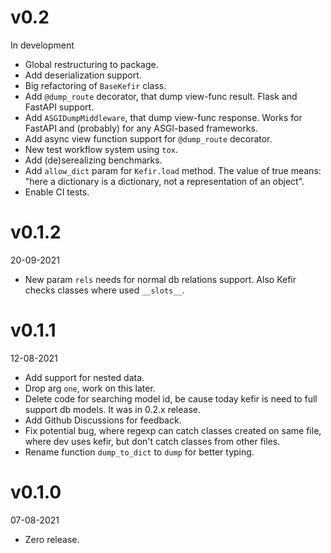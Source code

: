 # v0.2
In development
* Global restructuring to package.
* Add deserialization support.
* Big refactoring of `BaseKefir` class.
* Add `@dump_route` decorator, that dump view-func result. Flask and FastAPI support.
* Add `ASGIDumpMiddleware`, that dump view-func response. Works for FastAPI and (probably)
  for any ASGI-based frameworks.
* Add async view function support for `@dump_route` decorator.
* New test workflow system using `tox`.
* Add (de)serealizing benchmarks.
* Add `allow_dict` param for `Kefir.load` method. The value of true means: "here a dictionary is a dictionary,
  not a representation of an object".
* Enable CI tests.
# v0.1.2
20-09-2021
* New param `rels` needs for normal db relations support. Also Kefir checks classes where used `__slots__`.
# v0.1.1
12-08-2021
* Add support for nested data.
* Drop arg `one`, work on this later.
* Delete code for searching model id, be cause today kefir is need to full support db models. It was in 0.2.x release.
* Add Github Discussions for feedback.
* Fix potential bug, where regexp can catch classes created on same file, where dev uses kefir, but don't catch classes from other files.
* Rename function `dump_to_dict` to `dump` for better typing.
# v0.1.0
07-08-2021
* Zero release.